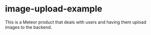 # image-upload-example
This is a Meteor product that deals with users and having them upload images to the backend.
